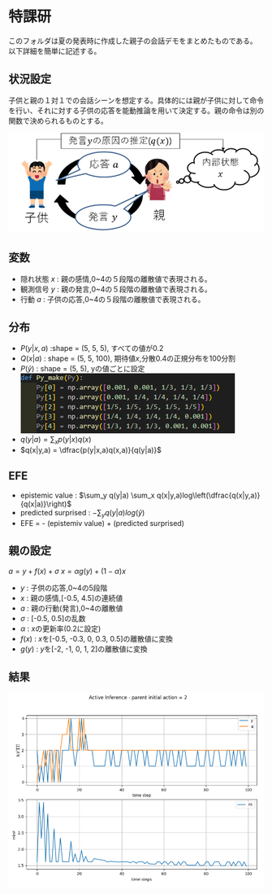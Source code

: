 # 特課研
このフォルダは夏の発表時に作成した親子の会話デモをまとめたものである。
以下詳細を簡単に記述する。

## 状況設定
子供と親の１対１での会話シーンを想定する。具体的には親が子供に対して命令を行い、それに対する子供の応答を能動推論を用いて決定する。親の命令は別の関数で決められるものとする。

![Alt text](image.png)

## 変数
- 隠れ状態 $x$ : 親の感情,0~4の５段階の離散値で表現される。
- 観測信号 $y$ : 親の発言,0~4の５段階の離散値で表現される。
- 行動     $a$ : 子供の応答,0~4の５段階の離散値で表現される。

## 分布
- $P(y|x,a)$ :shape = (5, 5, 5), すべての値が0.2
- $Q(x|a)$ : shape = (5, 5, 100), 期待値$x$,分散0.4の正規分布を100分割
- $P(\tilde{y})$ : shape = (5, 5), yの値ごとに設定
![Alt text](image-1.png)
- $q(y|a) = \sum_x p(y|x)q(x)$
- $q(x|y,a) = \dfrac{p(y|x,a)q(x,a)}{q(y|a)}$

## EFE
- epistemic value : $\sum_y q(y|a) \sum_x q(x|y,a)log\left(\dfrac{q(x|y,a)}{q(x|a)}\right)$
- predicted surprised : $- \sum_y q(y|a)log(\tilde{y})$
- EFE = - (epistemiv value) + (predicted surprised)

## 親の設定
$a = y + f(x) + \sigma$
$x = \alpha g(y) + (1 - \alpha) x$

- $y$ : 子供の応答,0~4の5段階
- $x$ : 親の感情,[-0.5, 4.5]の連続値
- $a$ : 親の行動(発言),0~4の離散値
- $\sigma$ : [-0.5, 0.5]の乱数
- $\alpha$ : $x$の更新率(0.2に設定)
- $f(x)$ : $x$を[-0.5, -0.3, 0, 0.3, 0.5]の離散値に変換
- $g(y)$ : $y$を[-2, -1, 0, 1, 2]の離散値に変換

## 結果
![Alt text](image-2.png)